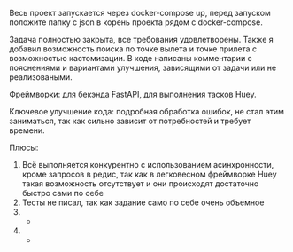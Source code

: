 Весь проект запускается через docker-compose up, перед запуском положите папку с json в корень проекта рядом с docker-compose.

Задача полностью закрыта, все требования удовлетворены. Также я добавил возможность поиска по точке вылета и точке прилета с возможностью кастомизации. В коде написаны комментарии с пояснениями и вариантами улучшения, зависящими от задачи или не реализоваными.

Фреймворки: для бекэнда FastAPI, для выполнения тасков Huey.

Ключевое улучшение кода: подробная обработка ошибок, не стал этим заниматься, так как сильно зависит от потребностей и требует времени.

Плюсы:
1. Всё выполняется конкурентно с использованием асинхронности, кроме запросов в редис, так как в легковесном фреймворке Huey такая возможность отсутствует и они происходят достаточно быстро сами по себе
2. Тесты не писал, так как задание само по себе очень объемное
3. -
4. -